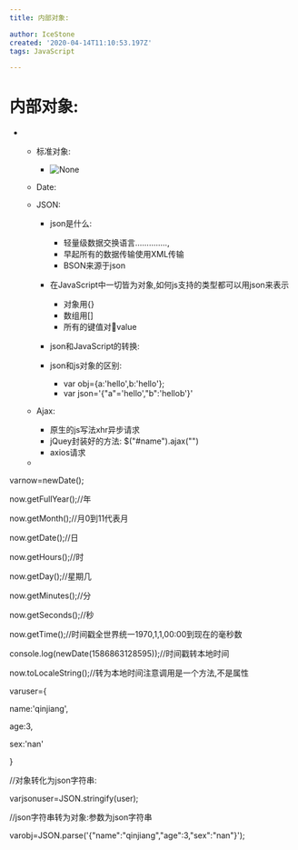 ```yaml
---
title: 内部对象:

author: IceStone
created: '2020-04-14T11:10:53.197Z'
tags: JavaScript

---
```


# 内部对象:

 
*  
    * 标准对象:

        * ![None](images/c0618b37-e672-4a73-b268-bfb048b3ce0c.png)


    * Date:
    * JSON:

        * json是什么:

            * 轻量级数据交换语言..............,
            * 早起所有的数据传输使用XML传输
            * BSON来源于json

        * 在JavaScript中一切皆为对象,如何js支持的类型都可以用json来表示

            * 对象用{}
            * 数组用[]
            * 所有的键值对:key:value

        * json和JavaScript的转换:
        * json和js对象的区别:

            * var obj={a:'hello',b:'hello'};
            * var json='{"a"='hello',"b":'hellob'}'


    * Ajax:

        * 原生的js写法xhr异步请求
        * jQuey封装好的方法: $("#name").ajax("")
        * axios请求

    *  


varnow=newDate();

now.getFullYear();//年

now.getMonth();//月0到11代表月

now.getDate();//日

now.getHours();//时

now.getDay();//星期几

now.getMinutes();//分

now.getSeconds();//秒

now.getTime();//时间戳全世界统一1970,1,1,00:00到现在的毫秒数

console.log(newDate(1586863128595));//时间戳转本地时间

now.toLocaleString();//转为本地时间注意调用是一个方法,不是属性

 
varuser={

name:'qinjiang',

age:3,

sex:'nan'

}

//对象转化为json字符串:

varjsonuser=JSON.stringify(user);

 
//json字符串转为对象:参数为json字符串

varobj=JSON.parse('{"name":"qinjiang","age":3,"sex":"nan"}');

 
 
 
